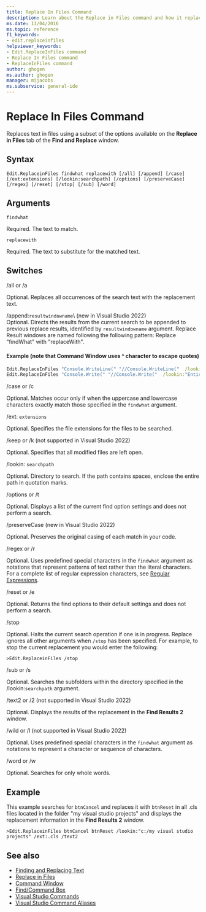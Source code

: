 ```yaml
---
title: Replace In Files Command
description: Learn about the Replace in Files command and how it replaces text in files by using some of the options available on the Replace in Files tab of the Find and Replace window.
ms.date: 11/04/2016
ms.topic: reference
f1_keywords:
- edit.replaceinfiles
helpviewer_keywords:
- Edit.ReplaceInFiles command
- Replace In Files command
- ReplaceInFiles command
author: ghogen
ms.author: ghogen
manager: mijacobs
ms.subservice: general-ide
---
```

# Replace In Files Command

Replaces text in files using a subset of the options available on the **Replace in Files** tab of the **Find and Replace** window.

## Syntax

```
Edit.ReplaceinFiles findwhat replacewith [/all] [/append] [/case]
[/ext:extensions] [/lookin:searchpath] [/options] [/preserveCase]
[/regex] [/reset] [/stop] [/sub] [/word]
```

## Arguments
`findwhat`

Required. The text to match.

`replacewith`

Required. The text to substitute for the matched text.

## Switches
/all or /a

Optional. Replaces all occurrences of the search text with the replacement text.

/append:`resultwindowname`\  (new in Visual Studio 2022)\
Optional. Directs the results from the current search to be appended to previous replace results, identified by `resultwindowname` argument. Replace Result windows are named following the following pattern: Replace "findWhat" with "replaceWith".

#### Example (note that Command Window uses ^ character to escape quotes)
```cmd
Edit.ReplaceInFiles "Console.WriteLine(" "//Console.WriteLine("  /lookin:"Entire Solution" /a
Edit.ReplaceInFiles "Console.Write(" "//Console.Write("  /lookin:"Entire Solution" /a /append:"Replace ^"Console.WriteLine(^" with ^"//Console.WriteLine(^""
```

/case or /c

Optional. Matches occur only if when the uppercase and lowercase characters exactly match those specified in the `findwhat` argument.

/ext: `extensions`

Optional. Specifies the file extensions for the files to be searched.

/keep or /k  (not supported in Visual Studio 2022)

Optional. Specifies that all modified files are left open.

/lookin: `searchpath`

Optional. Directory to search. If the path contains spaces, enclose the entire path in quotation marks.

/options or /t

Optional. Displays a list of the current find option settings and does not perform a search.

/preserveCase (new in Visual Studio 2022)

Optional. Preserves the original casing of each match in your code.

/regex or /r

Optional. Uses predefined special characters in the `findwhat` argument as notations that represent patterns of text rather than the literal characters. For a complete list of regular expression characters, see [Regular Expressions](../../ide/using-regular-expressions-in-visual-studio.md).

/reset or /e

Optional. Returns the find options to their default settings and does not perform a search.

/stop

Optional. Halts the current search operation if one is in progress. Replace ignores all other arguments when `/stop` has been specified. For example, to stop the current replacement you would enter the following:

```
>Edit.ReplaceinFiles /stop
```

/sub or /s

Optional. Searches the subfolders within the directory specified in the /lookin:`searchpath` argument.

/text2 or /2  (not supported in Visual Studio 2022)

Optional. Displays the results of the replacement in the **Find Results 2** window.

/wild or /l  (not supported in Visual Studio 2022)

Optional. Uses predefined special characters in the `findwhat` argument as notations to represent a character or sequence of characters.

/word or /w

Optional. Searches for only whole words.

## Example
This example searches for `btnCancel` and replaces it with `btnReset` in all .cls files located in the folder "my visual studio projects" and displays the replacement information in the **Find Results 2** window.

```
>Edit.ReplaceinFiles btnCancel btnReset /lookin:"c:/my visual studio projects" /ext:.cls /text2
```

## See also

- [Finding and Replacing Text](../../ide/finding-and-replacing-text.md)
- [Replace in Files](../../ide/replace-in-files.md)
- [Command Window](../../ide/reference/command-window.md)
- [Find/Command Box](../../ide/find-command-box.md)
- [Visual Studio Commands](../../ide/reference/visual-studio-commands.md)
- [Visual Studio Command Aliases](../../ide/reference/visual-studio-command-aliases.md)
